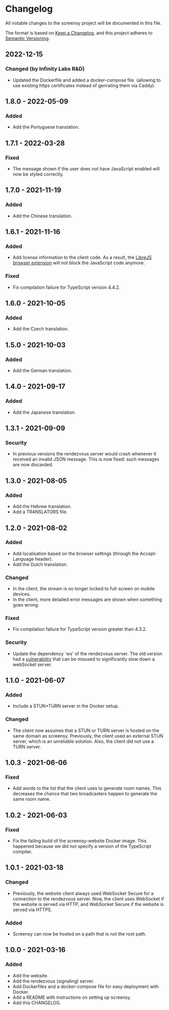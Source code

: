 # Changelog

All notable changes to the screensy project will be documented in this file.

The format is based on [Keep a Changelog], and this project adheres to
[Semantic Versioning].

## 2022-12-15

### Changed (by Infinity Labs R&D)

- Updated the Dockerfile and added a docker-compose file. (allowing to use existing https certificates instead of genrating them via Caddy).

## 1.8.0 - 2022-05-09

### Added

-   Add the Portuguese translation.

## 1.7.1 - 2022-03-28

### Fixed

-   The message shown if the user does not have JavaScript enabled will now be
    styled correctly.

## 1.7.0 - 2021-11-19

### Added

-   Add the Chinese translation.

## 1.6.1 - 2021-11-16

### Added

-   Add license information to the client code. As a result, the
    [LibreJS browser extension] will not block the JavaScript code anymore.

### Fixed

-   Fix compilation failure for TypeScript version 4.4.2.

## 1.6.0 - 2021-10-05

### Added

-   Add the Czech translation.

## 1.5.0 - 2021-10-03

### Added

-   Add the German translation.

## 1.4.0 - 2021-09-17

### Added

-   Add the Japanese translation.

## 1.3.1 - 2021-09-09

### Security

-   In previous versions the rendezvous server would crash whenever it received an
    invalid JSON message. This is now fixed: such messages are now discarded.

## 1.3.0 - 2021-08-05

### Added

-   Add the Hebrew translation.
-   Add a TRANSLATORS file.

## 1.2.0 - 2021-08-02

### Added

-   Add localisation based on the browser settings (through the Accept-Language
    header).
-   Add the Dutch translation.

### Changed

-   In the client, the stream is no longer locked to full-screen on mobile
    devices.
-   In the client, more detailed error messages are shown when something goes
    wrong.

### Fixed

-   Fix compilation failure for TypeScript version greater than 4.3.2.

### Security

-   Update the dependency 'ws' of the rendezvous server. The old version had a
    [vulnerability] that can be misused to significantly slow down a webSocket
    server.

## 1.1.0 - 2021-06-07

### Added

-   Include a STUN+TURN server in the Docker setup.

### Changed

-   The client now assumes that a STUN or TURN server is hosted on the same domain
    as screensy. Previously, the client used an external STUN server, which is an
    unreliable solution. Also, the client did not use a TURN server.

## 1.0.3 - 2021-06-06

### Fixed

-   Add words to the list that the client uses to generate room names. This
    decreases the chance that two broadcasters happen to generate the same room
    name.

## 1.0.2 - 2021-06-03

### Fixed

-   Fix the failing build of the screensy-website Docker image. This happened
    because we did not specify a version of the TypeScript compiler.

## 1.0.1 - 2021-03-18

### Changed

-   Previously, the website client always used WebSocket Secure for a connection
    to the rendezvous server. Now, the client uses WebSocket if the website is
    served via HTTP, and WebSocket Secure if the website is served via HTTPS.

### Added

-   Screensy can now be hosted on a path that is not the root path.

## 1.0.0 - 2021-03-16

### Added

-   Add the website.
-   Add the rendezvous (signaling) server.
-   Add Dockerfiles and a docker-compose file for easy deployment with Docker.
-   Add a README with instructions on setting up screensy.
-   Add this CHANGELOG.

[keep a changelog]: https://keepachangelog.com/en/1.0.0/
[semantic versioning]: https://semver.org/spec/v2.0.0.html
[librejs browser extension]: https://www.gnu.org/software/librejs/
[vulnerability]: https://www.npmjs.com/advisories/1748
